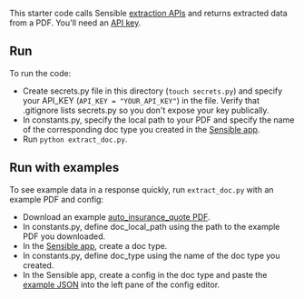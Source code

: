This starter code calls Sensible [extraction APIs](https://docs.sensible.so/reference#extract-data-from-a-document) and returns extracted data from a PDF. You'll need an [API key](https://www.sensible.so/get-early-access).


Run
---
To run the code:
- Create secrets.py file in this directory (`touch secrets.py`) and specify your API_KEY (`API_KEY = "YOUR_API_KEY"`) in the file. Verify that .gitignore lists secrets.py so you don't expose your key publically.
- In constants.py, specify the local path to your PDF and specify the name of the corresponding doc type you created in the [Sensible app](https://app.sensible.so/).
- Run `python extract_doc.py`. 

Run with examples
----

To see example data in a response quickly, run `extract_doc.py` with an example PDF and config:

- Download an example [auto_insurance_quote PDF](https://github.com/sensible-hq/sensible-docs/raw/main/readme-sync/assets/v0/pdfs/auto_insurance_quote.pdf).
- In constants.py, define doc_local_path using the path to the example PDF you downloaded.  
- In the [Sensible app](https://app.sensible.so/), create a doc type.
- In constants.py, define doc_type using the name of the doc type you created.
- In the Sensible app, create a config in the doc type and paste the [example JSON](https://github.com/sensible-hq/sensible-docs/raw/main/readme-sync/assets/v0/json/anyco.json) into the left pane of the config editor.


 
